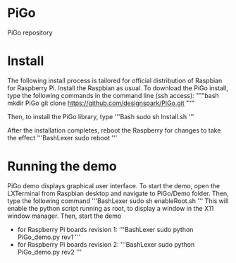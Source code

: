 PiGo
====

PiGo repository


# Install

The following install process is tailored for official distribution of 
Raspbian for Raspberry Pi. Install the Raspbian as usual.
To download the PiGo install, type the following commands in the 
command line (ssh access):
"""bash
  mkdir PiGo
  git clone https://github.com/designspark/PiGo.git
"""

Then, to install the PiGo library, type
'''Bash
  sudo sh Install.sh
'''
  
After the installation completes, reboot the Raspberry for changes to take
the effect 
'''BashLexer
  sudo reboot
'''  

# Running the demo

PiGo demo displays graphical user interface. To start the demo, open the
LXTerminal from Raspbian desktop and navigate to PiGo/Demo folder. Then,
type the following command
'''BashLexer
  sudo sh enableRoot.sh
'''
This will enable the python script running as root, to display a window
in the X11 window manager. Then, start the demo
* for Raspberry Pi boards revision 1:
'''BashLexer
  sudo python PiGo_demo.py rev1 
'''
* for Raspberry Pi boards revision 2:
'''BashLexer
  sudo python PiGo_demo.py rev2
'''  
  

